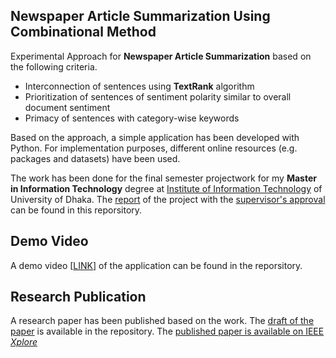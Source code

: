 ## Newspaper Article Summarization Using Combinational Method

Experimental Approach for **Newspaper Article Summarization** based on the following criteria.  
- Interconnection of sentences using **TextRank** algorithm
- Prioritization of sentences of sentiment polarity similar to overall document sentiment 
- Primacy of sentences with category-wise keywords

Based on the approach, a simple application has been developed with Python. For implementation purposes, different online resources (e.g. packages and datasets) have been used. 

The work has been done for the final semester projectwork for my **Master in Information Technology** degree at [Institute of Information Technology](http://www.iit.du.ac.bd/) of University of Dhaka. The [report](https://github.com/MdSiamAnsary/Newspaper-Article-Summarization-Using-Combinational-Method/blob/main/201103%20_%20Md%20Siam%20Ansary%20(Newspaper%20Article%20Summarizer)%20-%20MIT%2022%20Batch.pdf) of the project with the [supervisor's approval](https://github.com/MdSiamAnsary/Newspaper-Article-Summarization-Using-Combinational-Method/blob/main/201103%20_%20MIT%20Project%20Final%20Presentation%20Approval.pdf) can be found in this reporsitory. 

## Demo Video
A demo video [[LINK](https://github.com/MdSiamAnsary/Newspaper-Article-Summarization-Using-Combinational-Method/tree/main/Demo%20Video)] of the application can be found in the reporsitory. 

## Research Publication
A research paper has been published based on the work. The [draft of the paper](https://github.com/MdSiamAnsary/Newspaper-Article-Summarization-Using-Combinational-Method/tree/main/Research%20Paper) is available in the repository. The [published paper is available on IEEE _Xplore_](https://ieeexplore.ieee.org/abstract/document/10142440) 

